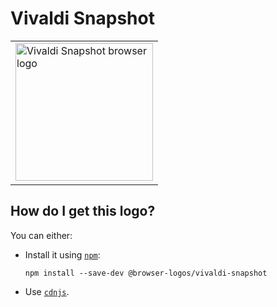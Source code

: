 # Vivaldi Snapshot

<table>
    <tr height=230>
        <td>
            <a href="https://github.com/alrra/browser-logos/tree/182c6e0447412bafcf3db5d5ee2e3aa8b57c4f14/src/vivaldi-snapshot">
                <img width=220 src="https://raw.githubusercontent.com/alrra/browser-logos/182c6e0447412bafcf3db5d5ee2e3aa8b57c4f14/src/vivaldi-snapshot/vivaldi-snapshot_512x512.png" alt="Vivaldi Snapshot browser logo">
            </a>
        </td>
    </tr>
</table>

## How do I get this logo?

You can either:

* Install it using [`npm`][npm]:

  `npm install --save-dev @browser-logos/vivaldi-snapshot`

* Use [`cdnjs`][cdnjs].

<!-- Link labels: -->

[cdnjs]: https://cdnjs.com/libraries/browser-logos
[npm]: https://www.npmjs.com/
